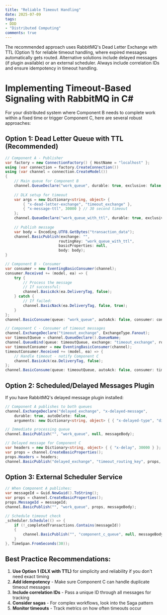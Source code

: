 ```yaml
---
title: "Reliable Timeout Handling"
date: 2025-07-09
tags:
- DDD
- "Distributed Computing"
comments: true
---
```


The recommended approach uses RabbitMQ's Dead Letter Exchange with TTL (Option 1) for reliable timeout handling, where expired messages automatically gets routed. Alternative solutions include delayed messages (if plugin available) or an external scheduler. Always include correlation IDs and ensure idempotency in timeout handling.

# Implementing Timeout-Based Signaling with RabbitMQ in C#

For your distributed system where Component B needs to complete work within a fixed time or trigger Component C, here are several robust approaches:

## Option 1: Dead Letter Queue with TTL (Recommended)

```csharp
// Component A - Publisher
var factory = new ConnectionFactory() { HostName = "localhost" };
using (var connection = factory.CreateConnection())
using (var channel = connection.CreateModel())
{
    // Main queue for Component B
    channel.QueueDeclare("work_queue", durable: true, exclusive: false, autoDelete: false);
    
    // DLX setup for timeout
    var args = new Dictionary<string, object> {
        { "x-dead-letter-exchange", "timeout_exchange" },
        { "x-message-ttl", 30000 } // 30 second timeout
    };
    channel.QueueDeclare("work_queue_with_ttl", durable: true, exclusive: false, autoDelete: false, arguments: args);
    
    // Publish message
    var body = Encoding.UTF8.GetBytes("transaction_data");
    channel.BasicPublish(exchange: "",
                        routingKey: "work_queue_with_ttl",
                        basicProperties: null,
                        body: body);
}

// Component B - Consumer
var consumer = new EventingBasicConsumer(channel);
consumer.Received += (model, ea) => {
    try {
        // Process the message
        // If successful:
        channel.BasicAck(ea.DeliveryTag, false);
    } catch {
        // If failed:
        channel.BasicNack(ea.DeliveryTag, false, true);
    }
};
channel.BasicConsume(queue: "work_queue", autoAck: false, consumer: consumer);

// Component C - Consumer of timeout messages
channel.ExchangeDeclare("timeout_exchange", ExchangeType.Fanout);
var timeoutQueue = channel.QueueDeclare().QueueName;
channel.QueueBind(queue: timeoutQueue, exchange: "timeout_exchange", routingKey: "");
var timeoutConsumer = new EventingBasicConsumer(channel);
timeoutConsumer.Received += (model, ea) => {
    // Handle timeout - notify Component C
    channel.BasicAck(ea.DeliveryTag, false);
};
channel.BasicConsume(queue: timeoutQueue, autoAck: false, consumer: timeoutConsumer);
```

## Option 2: Scheduled/Delayed Messages Plugin

If you have RabbitMQ's delayed message plugin installed:

```csharp
// Component A publishes to both queues
channel.ExchangeDeclare("delayed_exchange", "x-delayed-message", 
    durable: true, autoDelete: false, 
    arguments: new Dictionary<string, object> { { "x-delayed-type", "direct" } });

// Immediate processing queue
channel.BasicPublish("", "work_queue", null, messageBody);

// Delayed message for Component C
var headers = new Dictionary<string, object> { { "x-delay", 30000 } };
var props = channel.CreateBasicProperties();
props.Headers = headers;
channel.BasicPublish("delayed_exchange", "timeout_routing_key", props, messageBody);
```

## Option 3: External Scheduler Service

```csharp
// When Component A publishes:
var messageId = Guid.NewGuid().ToString();
var props = channel.CreateBasicProperties();
props.MessageId = messageId;
channel.BasicPublish("", "work_queue", props, messageBody);

// Schedule timeout check
_scheduler.Schedule(() => {
    if (!_completedTransactions.Contains(messageId))
    {
        channel.BasicPublish("", "component_c_queue", null, messageBody);
    }
}, TimeSpan.FromSeconds(30));
```

## Best Practice Recommendations:

1. **Use Option 1 (DLX with TTL)** for simplicity and reliability if you don't need exact timing
2. **Add idempotency** - Make sure Component C can handle duplicate timeout messages
3. **Include correlation IDs** - Pass a unique ID through all messages for tracking
4. **Consider sagas** - For complex workflows, look into the Saga pattern
5. **Monitor timeouts** - Track metrics on how often timeouts occur
